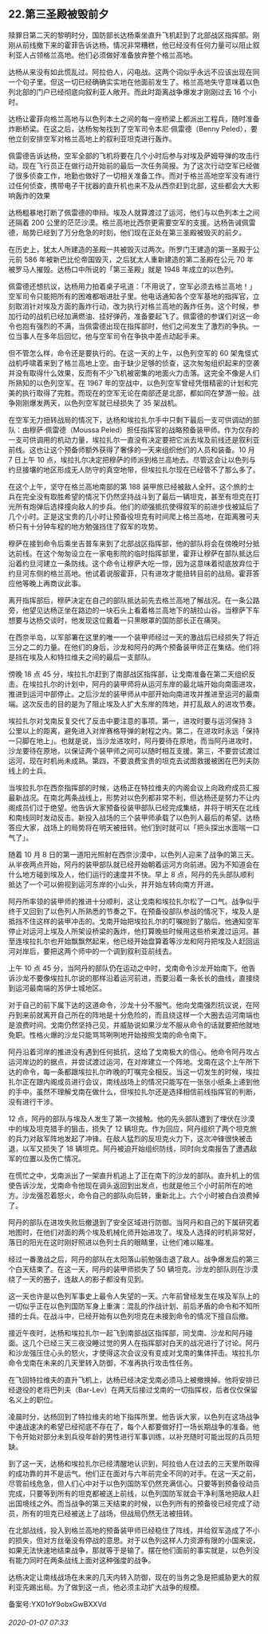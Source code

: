## 22.第三圣殿被毁前夕
赎罪日第二天的黎明时分，国防部长达杨乘坐直升飞机赶到了北部战区指挥部。刚刚从前线撤下来的霍菲告诉达杨，情况非常糟糕，他已经没有任何力量可以阻止叙利亚人占领格兰高地。他们必须做好准备放弃整个格兰高地。


达杨从来没有如此慌乱过。阿拉伯人，闪电战。这两个词似乎永远不应该出现在同一个句子里。但这一切已经确确实实地在他面前发生了。格兰高地失守意味着以色列北部的门户已经彻底向叙利亚人敞开。而此时距离战争爆发才刚刚过去 16 个小时。


达杨让霍菲向格兰高地与以色列本土之间的每一座桥梁上都派出工程兵，随时准备炸断桥梁。在这之后，达杨匆匆找到了空军司令本尼·佩雷德（Benny Peled），要他立刻安排空军对格兰高地上的叙利亚坦克进行轰炸。


佩雷德告诉达杨，空军全部的飞机将要在几个小时后参与对埃及萨姆导弹的攻击行动。现在飞行员正在做行动开始前的最后一次任务简报。为了这次行动空军已经做了很多侦查工作，地勤也做好了一切相关准备工作。而对于格兰高地空军没有进行过任何侦查，携带电子干扰器的直升机也来不及从西奈赶到北部，这些都会大大影响轰炸的效果


达杨粗暴地打断了佩雷德的申辩。埃及人就算渡过了运河，他们与以色列本土之间还隔着 200 公里的茫茫沙漠。格兰高地比西奈更需要空军的支援。达杨告诫佩雷德，局势已经到了万分危急的时刻，他们现在正处在第三圣殿被毁灭的前夕。


在历史上，犹太人所建造的圣殿一共被毁灭过两次。所罗门王建造的第一圣殿于公元前 586 年被新巴比伦帝国毁灭，之后犹太人重新建造的第二圣殿在公元 70 年被罗马人摧毁。达杨口中所说的「第三圣殿」就是 1948 年成立的以色列。


佩雷德还想抗议，达杨用力拍着桌子吼道：「不用说了，空军必须去格兰高地！」空军司令只能把所有的困难都咽进肚子里。他电话通知各个空军基地的指挥官，立刻取消针对埃及方面的轰炸行动，改为执行对格兰高地的轰炸任务。这个时候，参加行动的战机已经加满燃油、挂好弹药，准备要起飞了。佩雷德的参谋们对这一命令也抱有强烈的不满，当佩雷德出现在指挥部时，他们之间发生了激烈的争执。一位当事人在多年后回忆，他与空军司令在争执中差点动起手来。


但不管怎么样，命令还是要执行的。在这一天的上午，以色列空军的 60 架鬼怪式战机呼啸着来到了格兰高地上空。由于缺少足够的侦查，这次匆匆组织起来的空袭并没有取得什么效果，反而有不少飞机被密集的地面火力击落。这完全不像是人们所熟知的以色列空军。在 1967 年的空战中，以色列空军曾经凭借精密的计划和完美的执行取得了完胜。而现在的空军无论在南部还是北部，都如同在梦游一般。战争刚刚爆发两天，以色列空军就已经损失了 35 架战机。


在空军无力扭转战局的情况下，达杨和埃拉扎尔手中只剩下最后一支可供调动的部队：由穆萨·佩雷德（Moussa Peled）担任指挥官的战略预备装甲师。作为仅存的一支可供调用的机动力量，埃拉扎尔一直没有决定要把它派去埃及前线还是叙利亚前线。这也让这个预备师额外获得了奢侈的一天来组织他们的人员和装备。10 月 7 日上午 10 点，埃拉扎尔决定把穆萨的师派到格兰高地去。尽管这会让以色列与约旦接壤的地区形成无人防守的真空地带，但埃拉扎尔现在已经管不了那么多了。


在这个上午，坚守在格兰高地南部的第 188 装甲旅已经被敌人全歼。这个旅的士兵在完全没有取胜希望的情况下仍然坚持战斗到了最后一辆坦克，甚至有坦克在打光所有炮弹后选择撞向敌人的步兵。他们的顽强抵抗使得叙军的前进步伐被延后了几个小时。正是这宝贵的几小时让预备役坦克有时间爬上格兰高地，在距离雅可夫桥只有十分钟车程的地方勉强挡住了叙军的攻势。


穆萨在接到命令后乘坐吉普车来到了北部战区指挥部，他的部队将会在傍晚时分抵达前线。在这个匆匆设立在一家电影院的临时指挥部里，霍菲让穆萨在部队抵达后沿着约旦河建立一条防线。这个命令让穆萨大吃一惊，因为这意味着彻底放弃位于约旦河东侧的格兰高地。他试着说服霍菲，只有进攻才能扭转目前的战局。霍菲答应他等晚上再商议此事。


离开指挥部后，穆萨决定在自己的部队抵达前先去格兰高地了解战况。在一条公路旁，他望见达杨正坐在路边的一块石头上看着格兰高地下的胡拉山谷。当穆萨下车想要与达杨交谈时，他发现这位戴着一只黑眼罩的国防部长正在痛哭。


在西奈半岛，以军部署在这里的唯一一个装甲师经过一天的激战后已经损失了将近三分之二的力量。在他们的身后，沙龙和阿丹的两个预备装甲师正在集结。他们将是挡在埃及人和特拉维夫之间的最后一支部队。


傍晚 18 点 45 分，埃拉扎尔赶到了南部战区指挥部，让戈南准备在第二天组织反击。在埃拉扎尔的计划中，阿丹的装甲师将从运河东岸的最北端开始向南面进攻，推进到运河中部停止。之后沙龙的装甲师从中部开始向南进攻并推进至运河的最南端。这次反击的目的是为了阻止埃及人扩大东岸的阵地，并打乱敌人的进攻节奏。


埃拉扎尔对戈南反复交代了反击中要注意的事项。第一，进攻时要与运河保持 3 公里以上的距离，避免进入对岸赛格导弹的射程之内。第二，在进攻时永远「保持一只脚在地上」。也就是说，当沙龙进攻时，阿丹要待在原地，而当阿丹进攻时，沙龙要待在原地，以保证两个装甲师之间可以随时相互支援。第三，不要尝试渡过运河，现在时机尚未成熟。第四，不要浪费宝贵的坦克去试图救援被困在巴列夫防线上的士兵。


当埃拉扎尔在西奈指挥部的时候，达杨正在特拉维夫的内阁会议上向政府成员汇报最新战况。在南北两条战线上，形势对以色列都非常不利，但达杨还是努力不让内阁成员们过于绝望。他告诉大家预备役装甲部队已经完成集结，并将于明天在北线和南线同时发动反击。新投入战场的三个装甲师承载了以色列人最后的希望。达杨答应大家，战场上的局势将在明天被扭转。他们到时就可以「把头探出水面喘一口气了」。


随着 10 月 8 日的第一道阳光照射在西奈沙漠中，以色列人迎来了战争的第三天。从半夜两点开始，阿丹的装甲部队就已经开始朝着运河方向前进。因为不知道会在什么地方碰到埃及人，他们运行的速度并不快。早上 8 点，阿丹的先头部队顺利抵达了一个可以俯视到运河东岸的小山头，并开始左转向南方开进。


阿丹所率领的装甲师的推进十分顺利，这让戈南和埃拉扎尔松了一口气。战争似乎终于又回到了以色列人所熟悉的节奏之下。在预备役部队参战的情况下，埃及人是抵挡不住这样的装甲冲击的。戈南开始把埃拉扎尔的叮嘱抛到了脑后。他通知空军停止对运河上埃及人所架设桥梁的轰炸，他打算晚些时候用这些桥来渡过运河。甚至连埃拉扎尔也开始飘飘然起来，他已经开始盘算着等沙龙和阿丹把埃及人赶回运河对岸后，要把这两个师中的一个调到叙利亚前线去。


上午 10 点 45 分，当阿丹的部队仍在运动之中时，戈南命令沙龙开始南下。他告诉沙龙不要像埃拉扎尔说的那样沿着运河前进，而要沿着一条长长的曲线，直接绕到运河最南端的苏伊士城地区。


对于自己的前下属下达的这道命令，沙龙十分不服气。他向戈南强烈抗议说，在阿丹到来前就离开自己所在的阵地是十分危险的，而且绕这样一个大圈去运河南端也是浪费时间。戈南仍然坚持己见，并威胁说如果沙龙不服从命令的话就要把他就地免职。性格火爆的沙龙只能骂骂咧咧地开始按照戈南的命令南下。


阿丹沿着河岸的推进没有遇到任何抵抗，这给了戈南极大的信心。他命令阿丹攻占运河岸边的的据点，并尝试渡过运河，在对岸建立一个阵地。戈南在这个上午所下达的命令，每一条都跟埃拉扎尔昨晚的叮嘱完全相反。当这一切发生的时候，埃拉扎尔正在跟内阁成员进行会议，南线战场上的情况只能写在一张张小纸条上递到他的手中。虽然不理解戈南在做什么，但埃拉扎尔还是选择相信前线指挥官的判断，没有进行干涉。


12 点，阿丹的部队与埃及人发生了第一次接触。他的先头部队遭到了埋伏在沙漠中的埃及坦克猎手的狙击，损失了 12 辆坦克。作为回应，阿丹组织了两个坦克旅的兵力对敌军阵地发起了冲锋。在敌人猛烈的反坦克火力下，这次冲锋很快被击退，以军又损失了 18 辆坦克。阿丹被迫开始组织防线，同时向戈南报告了遭遇敌军的位置以及伤亡情况。


在慌忙之中，戈南派出了一架直升机追上了正在南下的沙龙的部队。直升机上的信使告诉沙龙，戈南命令他现在调头返回到出发点，也就是他三个小时前所在的地方。沙龙强忍着怒火，命令自己的部队向后转，重新北上。六个小时被白白浪费掉了。


阿丹的部队在进攻失败后撤退到了安全区域进行防御。当阿丹和自己的下属研究着地图时，在他们对面的两个埃及机械化师开始进攻了。埃及人选择的时机非常好，落日的阳光在这时刚好照进以色列士兵的眼睛里，让他们难以瞄准。


经过一番激战之后，阿丹的部队在太阳落山前勉强击退了敌人。战争爆发后的第三个白天结束了。在这一天，阿丹的装甲师损失了 50 辆坦克。沙龙的部队则在沙漠绕了一天的圈子，连敌人的影子都没有见到。


这一天也许是以色列军事史上最令人失望的一天。六年前曾经发生在埃及军队上的一切似乎正在以色列国防军身上重演：混乱的作战计划、前后矛盾的命令和不知所措的士兵。在战斗中，已经开始有以色列坦克在未接到命令的情况下擅自后撤。


接近午夜时，达杨和埃拉扎尔一起飞到南部战区指挥部，同戈南、沙龙和阿丹碰面。这几个已经三天三夜没睡过觉的男人在指挥部对白天的战况进行了讨论。阿丹和沙龙强压住心头的怒火，才使得这次会议没有变成对戈南的集体抨击。埃拉扎尔命令戈南在未来的几天里转入防御，不准再执行攻击性任务。


在飞回特拉维夫的直升飞机上，达杨已经决定戈南必须马上被撤换掉。他将安排已经退役的老将巴列夫（Bar-Lev）在两天后接过戈南的一切指挥权，后者仅仅保留名义上的职位。


凌晨时分，达杨回到了特拉维夫的地下指挥所里。他告诉大家，以色列在这场战争中速战速决的希望已经彻底不存在了，每个人都要做好打一场长期战争的准备。他下令开始对部分未到兵役年龄的男性进行军事训练，以补充随时可能出现的兵员短缺。


到了这一天，达杨和埃拉扎尔已经清醒地认识到，阿拉伯人在过去的三天里所取得的成功靠的并不是运气。他们正在面对与六年前完全不同的对手。在这一天之前，尽管前线危急，但人们心中对于以色列国防军仍然充满信心。只要等到预备役动员完成，只要等到所有的坦克都被送上前线，以色列国防军就会干净利落地把敌人赶出国境线之外。而当战争的第三天结束的时候，以色列所有的预备役已经完成了动员，所有的坦克已经被送上了战场，但战局仍然无法被扭转。


在北部战线，投入到格兰高地的预备装甲师已经稳住了阵线，并给叙军造成了不小的损失，但对方丝毫没有停战的意思。对于以色列这样人力资源有限的小国来说，如果无法快速地结束战争，那就等于是输了。摆在他们面前的事实就是，以色列没有能力同时在两条战线上面对这种强度的战争。


达杨决定让南线战场在未来的几天内转入防御，现在的当务之急是把威胁更大的叙利亚先踢出局。为了做到这一点，他必须主动扩大战争的规模。


备案号:YX01oY9obxGwBXXVd


###### 2020-01-07 07:33
